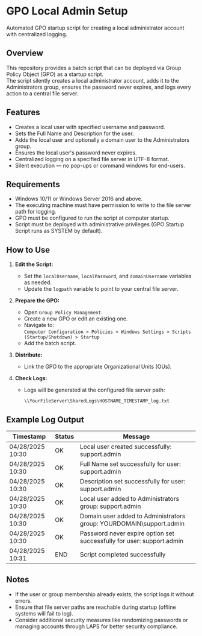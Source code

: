 # GPO Local Admin Setup

Automated GPO startup script for creating a local administrator account with centralized logging.

## Overview

This repository provides a batch script that can be deployed via Group Policy Object (GPO) as a startup script.  
The script silently creates a local administrator account, adds it to the Administrators group, ensures the password never expires, and logs every action to a central file server.

## Features

- Creates a local user with specified username and password.
- Sets the Full Name and Description for the user.
- Adds the local user and optionally a domain user to the Administrators group.
- Ensures the local user's password never expires.
- Centralized logging on a specified file server in UTF-8 format.
- Silent execution — no pop-ups or command windows for end-users.

## Requirements

- Windows 10/11 or Windows Server 2016 and above.
- The executing machine must have permission to write to the file server path for logging.
- GPO must be configured to run the script at computer startup.
- Script must be deployed with administrative privileges (GPO Startup Script runs as SYSTEM by default).

## How to Use

1. **Edit the Script:**
   - Set the `localUsername`, `localPassword`, and `domainUsername` variables as needed.
   - Update the `logpath` variable to point to your central file server.

2. **Prepare the GPO:**
   - Open `Group Policy Management`.
   - Create a new GPO or edit an existing one.
   - Navigate to:  
     `Computer Configuration > Policies > Windows Settings > Scripts (Startup/Shutdown) > Startup`
   - Add the batch script.

3. **Distribute:**
   - Link the GPO to the appropriate Organizational Units (OUs).

4. **Check Logs:**
   - Logs will be generated at the configured file server path:
     ```
     \\YourFileServer\SharedLogs\HOSTNAME_TIMESTAMP_log.txt
     ```

## Example Log Output

| Timestamp         | Status | Message                                                               |
|-------------------|--------|-----------------------------------------------------------------------|
| 04/28/2025 10:30  | OK     | Local user created successfully: support.admin                        |
| 04/28/2025 10:30  | OK     | Full Name set successfully for user: support.admin                    |
| 04/28/2025 10:30  | OK     | Description set successfully for user: support.admin                  |
| 04/28/2025 10:30  | OK     | Local user added to Administrators group: support.admin               |
| 04/28/2025 10:30  | OK     | Domain user added to Administrators group: YOURDOMAIN\support.admin   |
| 04/28/2025 10:30  | OK     | Password never expire option set successfully for user: support.admin |
| 04/28/2025 10:31  | END    | Script completed successfully                                         |

## Notes

- If the user or group membership already exists, the script logs it without errors.
- Ensure that file server paths are reachable during startup (offline systems will fail to log).
- Consider additional security measures like randomizing passwords or managing accounts through LAPS for better security compliance.